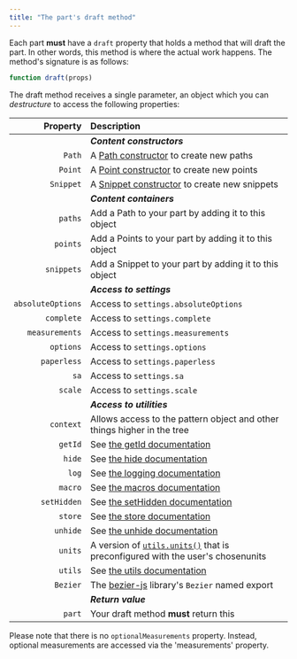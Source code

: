 ```yaml
---
title: "The part's draft method"
---
```


Each part **must** have a `draft` property that holds a method that will draft the part.
In other words, this method is where the actual work happens. The method's signature
is as follows:

```js
function draft(props)
```

The draft method receives a single parameter, an object which you can _destructure_ to
access the following properties:

| Property | Description |
| --------:|:----------- |
|| **_Content constructors_** |
| `Path`            | A [Path constructor](/reference/api/path) to create new paths |
| `Point`           | A [Point constructor](/reference/api/point) to create new points |
| `Snippet`         | A [Snippet constructor](/reference/api/snippet) to create new snippets |
|| **_Content containers_** |
| `paths`           | Add a Path to your part by adding it to this object |
| `points`          | Add a Points to your part by adding it to this object |
| `snippets`        | Add a Snippet to your part by adding it to this object |
|| **_Access to settings_** |
| `absoluteOptions` | Access to `settings.absoluteOptions` |
| `complete`        | Access to `settings.complete` |
| `measurements`    | Access to `settings.measurements` |
| `options`         | Access to `settings.options` |
| `paperless`       | Access to `settings.paperless` |
| `sa`              | Access to `settings.sa` |
| `scale`           | Access to `settings.scale` |
|| **_Access to utilities_**   |
| `context`         | Allows access to the pattern object and other things higher in the tree |
| `getId`           | See [the getId documentation](/reference/api/part/getid) |
| `hide`            | See [the hide documentation](/reference/api/part/hide) |
| `log`             | See [the logging documentation](/reference/api/store/log) |
| `macro`           | See [the macros documentation](/reference/macros/) |
| `setHidden`       | See [the setHidden documentation](/reference/api/part/sethidden) |
| `store`           | See [the store documentation](/reference/api/store) |
| `unhide`          | See [the unhide documentation](/reference/api/part/unhide) |
| `units`           | A version of [`utils.units()`](/reference/api/utils/units) that is preconfigured with the user's chosenunits |
| `utils`           | See [the utils documentation](/reference/api/utils) |
| `Bezier`          | The [bezier-js](https://pomax.github.io/bezierjs/) library's `Bezier` named export |
|| **_Return value_**   |
| `part`            | Your draft method **must** return this |

<Tip>

Please note that there is no `optionalMeasurements` property.
Instead, optional measurements are accessed via the 'measurements'
property.

</Tip>
